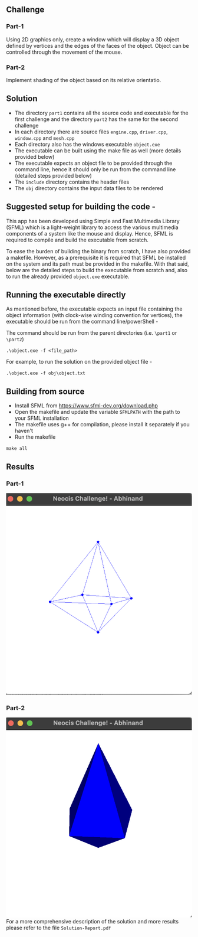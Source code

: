 ## Challenge
### Part-1

Using 2D graphics only, create a window which will display a 3D object defined by vertices and the edges of the faces of the object. Object can be controlled through the movement of the mouse.
### Part-2

Implement shading of the object based on its relative orientatio.

## Solution
* The directory `part1` contains all the source code and executable for the first challenge and the directory `part2` has the same for the second challenge
* In each directory there are source files `engine.cpp`, `driver.cpp`, `window.cpp` and `mesh.cpp`
* Each directory also has the windows executable `object.exe`
* The executable can be built using the make file as well (more details provided below)
* The executable expects an object file to be provided through the command line, hence it should only be run from the command line (detailed steps provided below)
* The `include` directory contains the header files
* The `obj` directory contains the input data files to be rendered

## Suggested setup for building the code -
This app has been developed using Simple and Fast Multimedia Library (SFML) which is a light-weight library to access the various multimedia components of a system like the mouse and display. Hence, SFML is required to compile and build the executable from scratch. 

To ease the burden of building the binary from scratch, I have also provided a makefile. However, as a prerequisite it is required that SFML be installed on the system and its path must be provided in the makefile. With that said, below are the detailed steps to build the executable from scratch and, also to run the already provided `object.exe` executable.


## Running the executable directly
As mentioned before, the executable expects an input file containing the object information (with clock-wise winding convention for vertices), the executable should be run from the command line/powerShell -

The command should be run from the parent directories (i.e. `\part1` or `\part2`)

```shell
.\object.exe -f <file_path>
```
For example, to run the solution on the provided object file -
```shell
.\object.exe -f obj\object.txt
```

## Building from source
- Install SFML from https://www.sfml-dev.org/download.php
- Open the makefile and update the variable `SFMLPATH` with the path to your SFML installation
- The makefile uses g++ for compilation, please install it separately if you haven't
- Run the makefile
```shell
make all
```

## Results
### Part-1
![alt text](results/p1-obj.png "Title")



### Part-2
![alt text](results/p2.2-obj.png "Title")
For a more comprehensive description of the solution and more results please refer to the file `Solution-Report.pdf`
